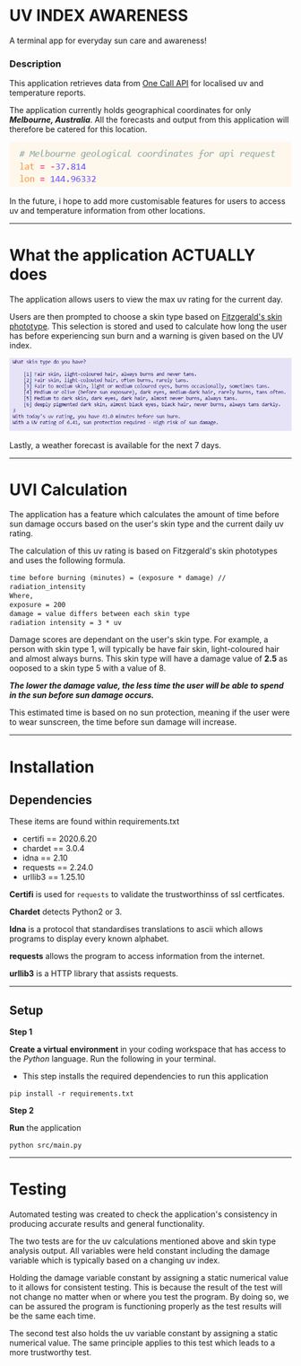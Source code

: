 # UV INDEX AWARENESS 
A terminal app for everyday sun care and awareness! 

### Description 
This application retrieves data from [One Call API](https://openweathermap.org/api/one-call-api?gclid=EAIaIQobChMI-JDk-aKE7AIVZtOWCh0dswvAEAAYASAAEgJCR_D_BwE) for localised uv and temperature reports. 

The application currently holds geographical coordinates for only ***Melbourne, Australia***. All the forecasts and output from this application will therefore be catered for this location. 

![Geographical Coordinates](/img/geographical_coordinates.png)

In the future, i hope to add more customisable features for users to access uv and temperature information from other locations. 

---
# What the application ACTUALLY does 
The application allows users to view the max uv rating for the current day.

Users are then prompted to choose a skin type based on [Fitzgerald's skin phototype](https://www.arpansa.gov.au/sites/default/files/legacy/pubs/RadiationProtection/FitzpatrickSkinType.pdf). This selection is stored and used to calculate how long the user has before experiencing sun burn and a warning is given based on the UV index. 

![Skin Types](/img/skintype.png)

Lastly, a weather forecast is available for the next 7 days. 

---
# UVI Calculation 
The application has a feature which calculates the amount of time before sun damage occurs based on the user's skin type and the current daily uv rating. 

The calculation of this uv rating is based on Fitzgerald's skin phototypes and uses the following formula. 

```
time before burning (minutes) = (exposure * damage) // radiation_intensity
Where,
exposure = 200 
damage = value differs between each skin type
radiation intensity = 3 * uv 
```
Damage scores are dependant on the user's skin type. For example, a person with skin type 1, will typically be have fair skin, light-coloured hair and almost always burns. This skin type will have a damage value of **2.5** as ooposed to a skin type 5 with a value of 8. 

***The lower the damage value, the less time the user will be able to spend in the sun before sun damage occurs.*** 

This estimated time is based on no sun protection, meaning if the user were to wear sunscreen, the time before sun damage will increase. 

--- 
# Installation
## Dependencies
These items are found within requirements.txt

- certifi == 2020.6.20
- chardet == 3.0.4
- idna == 2.10
- requests == 2.24.0
- urllib3 == 1.25.10

**Certifi** is used for `requests` to  validate the trustworthinss of ssl certficates. 

**Chardet** detects Python2 or 3. 

**Idna** is a protocol that standardises translations to ascii which allows programs to display every known alphabet.

**requests** allows the program to access information from the internet. 

**urllib3** is a HTTP library that assists requests.  

---

## Setup
**Step 1**

**Create a virtual environment** in your coding workspace that has access to the *Python* language. Run the following in your terminal.

- This step installs the required dependencies to run this application
```
pip install -r requirements.txt
```

**Step 2**

**Run** the application
```
python src/main.py
```

---
# Testing
Automated testing was created to check the application's consistency in producing accurate results and general functionality.

The two tests are for the uv calculations mentioned above and skin type analysis output. All variables were held constant including the damage variable which is typically based on a changing uv index. 

Holding the damage variable constant by assigning a static numerical value to it allows for consistent testing. This is because the result of the test will not change no matter when or where you test the program. By doing so, we can be assured the program is functioning properly as the test results will be the same each time. 

The second test also holds the uv variable constant by assigning a static numerical value. The same principle applies to this test which leads to a more trustworthy test.  







